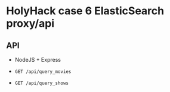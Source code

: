 # HolyHack case 6 ElasticSearch proxy/api

## API

* NodeJS + Express

- ```GET /api/query_movies```

- ```GET /api/query_shows``` 